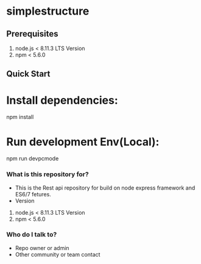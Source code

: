 # simplestructure

## Prerequisites
1. node.js < 8.11.3 LTS Version
2. npm < 5.6.0

## Quick Start
# Install dependencies:
 npm install

# Run development Env(Local):
 npm run devpcmode

### What is this repository for? ###

* This is the Rest api repository for build on node express framework and ES6/7 fetures.
* Version
1. node.js < 8.11.3 LTS Version
2. npm < 5.6.0

### Who do I talk to? ###

* Repo owner or admin
* Other community or team contact